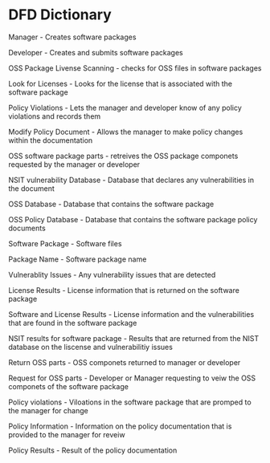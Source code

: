# DFD Dictionary

Manager - Creates software packages

Developer - Creates and submits software packages


OSS Package Livense Scanning - checks for OSS files in software packages

Look for Licenses - Looks for the license that is associated with the software package

Policy Violations - Lets the manager and developer know of any policy violations and records them

Modify Policy Document - Allows the manager to make policy changes within the documentation

OSS software package parts - retreives the OSS package componets requested by the manager or developer


NSIT vulnerability Database - Database that declares any vulnerabilities in the document

OSS Database - Database that contains the software package

OSS Policy Database - Database that contains the software package policy documents


Software Package - Software files

Package Name - Software package name

Vulnerablity Issues - Any vulnerability issues that are detected 

License Results - License information that is returned on the software package

Software and License Results - License information and the vulnerabilities that are found in the software package

NSIT results for software package - Results that are returned from the NIST database on the liscense and vulnerabilitiy issues

Return OSS parts - OSS componets returned to manager or developer

Request for OSS parts - Developer or Manager requesting to veiw the OSS componets of the software package

Policy violations - Viloations in the software package that are promped to the manager for change

Policy Information - Information on the policy documentation that is provided to the manager for reveiw

Policy Results - Result of the policy documentation



